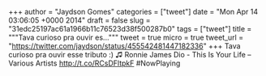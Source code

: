 
+++
author = "Jaydson Gomes"
categories = ["tweet"]
date = "Mon Apr 14 03:06:05 +0000 2014"
draft = false
slug = "31edc25197ac61a1966b11c76523d38f500287b0"
tags = ["tweet"]
title = """Tava curioso pra ouvir es..."""
tweet = true
micro = true
tweet_url = "https://twitter.com/jaydson/status/455542481447182336"
+++
Tava curioso pra ouvir esse tributo :) ♫ Ronnie James Dio - This Is Your Life – Various Artists http://t.co/RCsDFltpkF #NowPlaying
